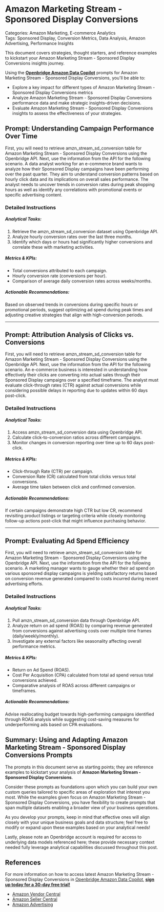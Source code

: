 # Amazon Marketing Stream - Sponsored Display Conversions

Categories: Amazon Marketing, E-commerce Analytics  
Tags: Sponsored Display, Conversion Metrics, Data Analysis, Amazon Advertising, Performance Insights  

This document covers strategies, thought starters, and reference examples to kickstart your Amazon Marketing Stream - Sponsored Display Conversions insights journey.

Using the <a href="https://chatgpt.com/g/g-Sg4qP7r3v-openbridge-data-copilot" target="_blank"><strong>Openbridge Amazon Data Copilot</strong></a> prompts for Amazon Marketing Stream - Sponsored Display Conversions, you'll be able to:

- Explore a key impact for different types of Amazon Marketing Stream - Sponsored Display Conversions metrics
- Analyze Amazon Marketing Stream - Sponsored Display Conversions performance data and make strategic insights-driven decisions.
- Evaluate Amazon Marketing Stream - Sponsored Display Conversions insights to assess the effectiveness of your strategies.

## Prompt: Understanding Campaign Performance Over Time

First, you will need to retrieve amzn_stream_sd_conversion table for Amazon Marketing Stream - Sponsored Display Conversions using the Openbridge API. Next, use the information from the API for the following scenario. A data analyst working for an e-commerce brand wants to analyze how their Sponsored Display campaigns have been performing over the past quarter. They aim to understand conversion patterns based on hourly click data and its implications on overall sales performance. The analyst needs to uncover trends in conversion rates during peak shopping hours as well as identify any correlations with promotional events or specific advertising content.

### Detailed Instructions

##### Analytical Tasks:
1. Retrieve the amzn_stream_sd_conversion dataset using Openbridge API.
2. Analyze hourly conversion rates over the last three months.
3. Identify which days or hours had significantly higher conversions and correlate these with marketing activities.

##### Metrics & KPIs:
- Total conversions attributed to each campaign.
- Hourly conversion rate (conversions per hour).
- Comparison of average daily conversion rates across weeks/months.

##### Actionable Recommendations:
Based on observed trends in conversions during specific hours or promotional periods, suggest optimizing ad spend during peak times and adjusting creative strategies that align with high-conversion periods.

---

## Prompt: Attribution Analysis of Clicks vs. Conversions

First, you will need to retrieve amzn_stream_sd_conversion table for Amazon Marketing Stream - Sponsored Display Conversions using the Openbridge API. Next, use the information from the API for the following scenario. An e-commerce business is interested in understanding how effectively their clicks are converting into actual sales through their Sponsored Display campaigns over a specified timeframe. The analyst must evaluate click-through rates (CTR) against actual conversions while considering possible delays in reporting due to updates within 60 days post-click.

### Detailed Instructions

##### Analytical Tasks:
1. Access amzn_stream_sd_conversion data using Openbridge API.
2. Calculate click-to-conversion ratios across different campaigns.
3. Monitor changes in conversion reporting over time up to 60 days post-click.

##### Metrics & KPIs:
- Click-through Rate (CTR) per campaign.
- Conversion Rate (CR) calculated from total clicks versus total conversions.
- Average time taken between click and confirmed conversion.

##### Actionable Recommendations:
If certain campaigns demonstrate high CTR but low CR, recommend revisiting product listings or targeting criteria while closely monitoring follow-up actions post-click that might influence purchasing behavior.

---

## Prompt: Evaluating Ad Spend Efficiency 

First, you will need to retrieve amzn_stream_sd_conversion table for Amazon Marketing Stream - Sponsored Display Conversions using the Openbridge API. Next, use the information from the API for the following scenario. A marketing manager wants to gauge whether their ad spend on various sponsored display campaigns is yielding satisfactory returns based on conversion revenue generated compared to costs incurred during recent advertising efforts.

### Detailed Instructions

##### Analytical Tasks:
1. Pull amzn_stream_sd_conversion data through Openbridge API.
2. Analyze return on ad spend (ROAS) by comparing revenue generated from conversions against advertising costs over multiple time frames (daily/weekly/monthly).
3. Investigate any external factors like seasonality affecting overall performance metrics.

##### Metrics & KPIs:
- Return on Ad Spend (ROAS).
- Cost Per Acquisition (CPA) calculated from total ad spend versus total conversions achieved.
- Comparative analysis of ROAS across different campaigns or timeframes.

##### Actionable Recommendations:
Advise reallocating budget towards high-performing campaigns identified through ROAS analysis while suggesting cost-saving measures for underperforming ads based on CPA evaluations.

## Summary: Using and Adapting Amazon Marketing Stream - Sponsored Display Conversions Prompts  
The prompts in this document serve as starting points; they are reference examples to kickstart your analysis of **Amazon Marketing Stream - Sponsored Display Conversions**.

Consider these prompts as foundations upon which you can build your own custom queries tailored to specific areas of exploration that interest you most. While the examples given focus on Amazon Marketing Stream - Sponsored Display Conversions, you have flexibility to create prompts that span multiple datasets enabling a broader view of your business operations.

As you develop your prompts, keep in mind that effective ones will align closely with your unique business goals and data structure; feel free to modify or expand upon these examples based on your analytical needs!

Lastly, please note an Openbridge account is required for access to underlying data models referenced here; these provide necessary context needed fully leverage analytical capabilities discussed throughout this post.

## References   
For more information on how to access latest Amazon Marketing Stream - Sponsored Display Conversions in <a href="https://chatgpt.com/g/g-Sg4qP7r3v-openbridge-data-copilot" target="_blank">Openbridge Amazon Data Copilot</a>, <a href="https://openbridge.com" target="_blank"><strong>sign up today for a 30-day free trial!</strong></a>

<ul>
<li><a href="https://www.openbridge.com/amazon-vendor-central/" target="_blank">Amazon Vendor Central</a></li>
<li><a href="https://www.openbridge.com/amazon-selling-partner/" target="_blank">Amazon Seller Central</a></li>
<li><a href="https://www.openbridge.com/amazon-advertising/" target="_blank">Amazon Advertising</a></li>
</ul>